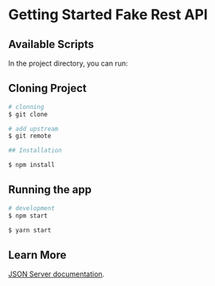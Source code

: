 # Getting Started Fake Rest API
## Available Scripts

In the project directory, you can run:

## Cloning Project

```bash
# clonning
$ git clone

# add upstream
$ git remote

## Installation
```

```bash
$ npm install
```

## Running the app

```bash
# development
$ npm start
```
```bash
$ yarn start
```

## Learn More

[JSON Server documentation](https://github.com/typicode/json-server).
